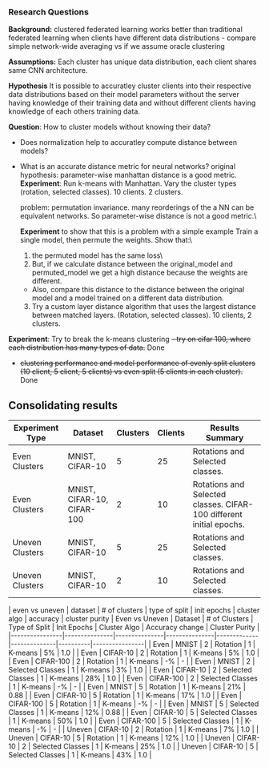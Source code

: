 ### Research Questions

**Background:** clustered federated learning works better than traditional federated learning when clients have different data distributions
	- compare simple network-wide averaging vs if we assume oracle clustering

**Assumptions:** Each cluster has unique data distribution, each client shares same CNN architecture. 

**Hypothesis** It is possible to accuratley cluster clients into their respective data distributions based on their model parameters without the server having knowledge of their training data and without different clients having knowledge of each others training data.

**Question**: How to cluster models without knowing their data? 
  - Does normalization help to accuratley compute distance between models?
  - What is an accurate distance metric for neural networks?
        original hypothesis: parameter-wise manhattan distance is a good metric.\
        **Experiment**: Run k-means with Manhattan. Vary the cluster types (rotation, selected classes). 10 clients. 2 clusters.

    problem: permutation invariance. many reorderings of the a NN can be equivalent networks. So parameter-wise distance is not a good metric.\

    **Experiment** to show that this is a problem with a simple example
    Train a single model, then permute the weights. Show that:\
    1. the permuted model has the same loss\
    2. But, if we calculate distance between the original_model and permuted_model we get a high distance because the weights are different.
      - Also, compare this distance to the distance between the original model and a model trained on a different data distribution.
    3. Try a custom layer distance algorithm that uses the largest distance between matched layers. (Rotation, selected classes). 10 clients, 2 clusters.
    
    

**Experiment**: Try to break the k-means clustering
~~- try on cifar 100, where each distribution has many types of data.~~  Done
- ~~clustering performance and model performance of evenly split clusters (10 client, 5 client, 5 clients) vs even split (5 clients in each cluster).~~ Done



## Consolidating results



<make a table of results>

| Experiment Type | Dataset       | Clusters | Clients | Results Summary                                                                 |
|-----------------|---------------|----------|---------|---------------------------------------------------------------------------------|
| Even Clusters   | MNIST, CIFAR-10 | 5        | 25      | Rotations and Selected classes.                                                 |
| Even Clusters   | MNIST, CIFAR-10, CIFAR-100 | 2        | 10      | Rotations and Selected classes. CIFAR-100 different initial epochs.             |
| Uneven Clusters | MNIST, CIFAR-10 | 5        | 25      | Rotations and Selected classes.                                                 |
| Uneven Clusters | MNIST, CIFAR-10 | 2        | 10      | Rotations and Selected classes.                                                 |


| even vs uneven | dataset | # of clusters | type of split | init epochs | cluster algo | accuracy | cluster purity
| Even vs Uneven | Dataset       | # of Clusters | Type of Split | Init Epochs | Cluster Algo | Accuracy change | Cluster Purity |
|----------------|---------------|---------------|---------------|-------------|--------------|----------|----------------|
| Even           | MNIST         | 2             | Rotation          | 1          | K-means      | 5%      | 1.0          |
| Even           | CIFAR-10      | 2             | Rotation          | 1          | K-means      | 5%      | 1.0          |
| Even           | CIFAR-100     | 2             | Rotation          | 1          | K-means      | -%     | -            |
| Even           | MNIST         | 2             | Selected Classes  | 1          | K-means      | 3%      | 1.0          |
| Even           | CIFAR-10      | 2             | Selected Classes  | 1          | K-means      | 28%     | 1.0          |
| Even           | CIFAR-100     | 2             | Selected Classes  | 1          | K-means      | -%      | -            |
| Even           | MNIST         | 5             | Rotation          | 1          | K-means      | 21%     | 0.88         |
| Even           | CIFAR-10      | 5             | Rotation          | 1          | K-means      | 17%     | 1.0          |
| Even           | CIFAR-100     | 5             | Rotation          | 1          | K-means      | -%      | -            |
| Even           | MNIST         | 5             | Selected Classes  | 1          | K-means      | 12%     | 0.88         |
| Even           | CIFAR-10      | 5             | Selected Classes  | 1          | K-means      | 50%     | 1.0          |
| Even           | CIFAR-100     | 5             | Selected Classes  | 1          | K-means      | -%      | -            |
| Uneven         | CIFAR-10      | 2             | Rotation          | 1          | K-means      | 7%      | 1.0          |
| Uneven         | CIFAR-10      | 5             | Rotation          | 1          | K-means      | 12%     | 1.0          |
| Uneven         | CIFAR-10      | 2             | Selected Classes  | 1          | K-means      | 25%     | 1.0          |
| Uneven         | CIFAR-10      | 5             | Selected Classes  | 1          | K-means      | 43%     | 1.0          |